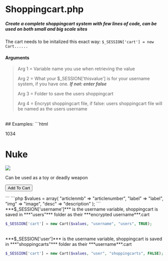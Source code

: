 # Shoppingcart.php

##### Create a complete shoppingcart system with few lines of code, can be used on both small and big scale sites

The cart needs to be initalized this exact way: <code>$_SESSION['cart'] = new Cart......</code>
<br>

#### Arguments
>Arg 1 = Variable name you use when retrieving the value
>
>Arg 2 = What your $_SESSION['thisvalue'] is for your username system, if you have one. ***If not: enter false***
>
>Arg 3 = Folder to save the users shoppingcart
>
>Arg 4 = Encrypt shoppingcart file, if false: users shoppingcart file will be named as the users username
<br>
## Examples:
```html
<form method="POST">
  <p value="1034" name="articlenumber"> 1034 </p>
  <h1 value="Sword" name="label"> Nuke </h1>
  <img value="img/uranB12_nuke.jpg" src="img/uranB12_nuke.jpg" name="image">
  <p value="Can be used as a toy or deadly weapon" type="text" name="description"> Can be used as a toy or deadly weapon </p>
  <button type="submit" name="add_to_cart"> Add To Cart </button>
</form>
```
```php
$values = array(
  "articlenmb" => "articlenumber", 
  "label" => "label",
  "img" => "image",
  "desc" => "description"
);
```
<br>
***$_SESSION['username']*** is the username variable, shoppingcart is saved in ***"users"*** folder as their ***encrypted username***.cart

```php
$_SESSION['cart'] = new Cart($values, "username", "users", TRUE);
```
<br>
***$_SESSION['user']*** is the username variable, shoppingcart is saved in ***"shoppingcarts"*** folder as their ***username***.cart

```php
$_SESSION['cart'] = new Cart($values, "user", "shoppingcarts", FALSE);
```
